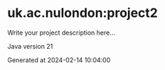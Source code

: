 # uk.ac.nulondon:project2

Write your project description here...

Java version 21

Generated at 2024-02-14 10:04:00
